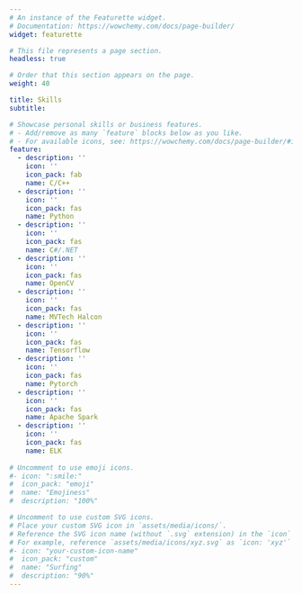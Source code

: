 ```yaml
---
# An instance of the Featurette widget.
# Documentation: https://wowchemy.com/docs/page-builder/
widget: featurette

# This file represents a page section.
headless: true

# Order that this section appears on the page.
weight: 40

title: Skills
subtitle:

# Showcase personal skills or business features.
# - Add/remove as many `feature` blocks below as you like.
# - For available icons, see: https://wowchemy.com/docs/page-builder/#icons
feature:
  - description: ''
    icon: ''
    icon_pack: fab
    name: C/C++
  - description: ''
    icon: ''
    icon_pack: fas
    name: Python
  - description: ''
    icon: ''
    icon_pack: fas
    name: C#/.NET
  - description: ''
    icon: ''
    icon_pack: fas
    name: OpenCV
  - description: ''
    icon: ''
    icon_pack: fas
    name: MVTech Halcon
  - description: ''
    icon: ''
    icon_pack: fas
    name: Tensorflow
  - description: ''
    icon: ''
    icon_pack: fas
    name: Pytorch
  - description: ''
    icon: ''
    icon_pack: fas
    name: Apache Spark
  - description: ''
    icon: ''
    icon_pack: fas
    name: ELK
  
# Uncomment to use emoji icons.
#- icon: ":smile:"
#  icon_pack: "emoji"
#  name: "Emojiness"
#  description: "100%"

# Uncomment to use custom SVG icons.
# Place your custom SVG icon in `assets/media/icons/`.
# Reference the SVG icon name (without `.svg` extension) in the `icon` field.
# For example, reference `assets/media/icons/xyz.svg` as `icon: 'xyz'`
#- icon: "your-custom-icon-name"
#  icon_pack: "custom"
#  name: "Surfing"
#  description: "90%"
---
```

